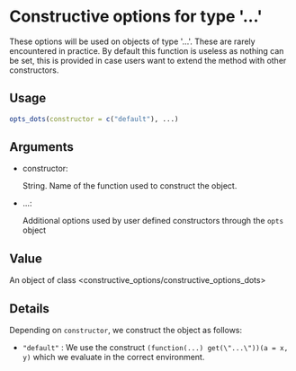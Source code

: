 # Constructive options for type '...'

These options will be used on objects of type '...'. These are rarely
encountered in practice. By default this function is useless as nothing
can be set, this is provided in case users want to extend the method
with other constructors.

## Usage

``` r
opts_dots(constructor = c("default"), ...)
```

## Arguments

- constructor:

  String. Name of the function used to construct the object.

- ...:

  Additional options used by user defined constructors through the
  `opts` object

## Value

An object of class \<constructive_options/constructive_options_dots\>

## Details

Depending on `constructor`, we construct the object as follows:

- `"default"` : We use the construct
  `(function(...) get(\"...\"))(a = x, y)` which we evaluate in the
  correct environment.
